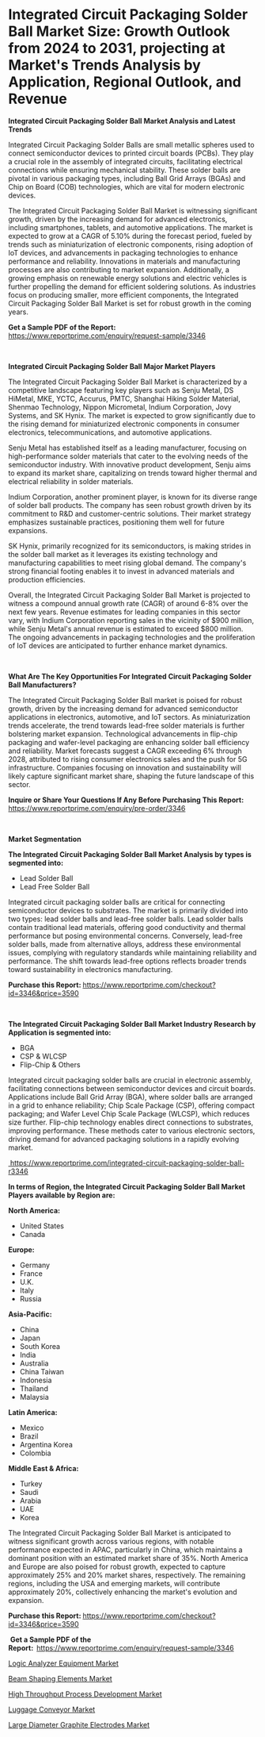 <p><h1>Integrated Circuit Packaging Solder Ball Market Size: Growth Outlook from 2024 to 2031, projecting at Market's Trends Analysis by Application, Regional Outlook, and Revenue</h1></p><p><strong>Integrated Circuit Packaging Solder Ball Market Analysis and Latest Trends</strong></p>
<p><p>Integrated Circuit Packaging Solder Balls are small metallic spheres used to connect semiconductor devices to printed circuit boards (PCBs). They play a crucial role in the assembly of integrated circuits, facilitating electrical connections while ensuring mechanical stability. These solder balls are pivotal in various packaging types, including Ball Grid Arrays (BGAs) and Chip on Board (COB) technologies, which are vital for modern electronic devices.</p><p>The Integrated Circuit Packaging Solder Ball Market is witnessing significant growth, driven by the increasing demand for advanced electronics, including smartphones, tablets, and automotive applications. The market is expected to grow at a CAGR of 5.10% during the forecast period, fueled by trends such as miniaturization of electronic components, rising adoption of IoT devices, and advancements in packaging technologies to enhance performance and reliability. Innovations in materials and manufacturing processes are also contributing to market expansion. Additionally, a growing emphasis on renewable energy solutions and electric vehicles is further propelling the demand for efficient soldering solutions. As industries focus on producing smaller, more efficient components, the Integrated Circuit Packaging Solder Ball Market is set for robust growth in the coming years.</p></p>
<p><strong>Get a Sample PDF of the Report:&nbsp;</strong> <a href="https://www.reportprime.com/enquiry/request-sample/3346">https://www.reportprime.com/enquiry/request-sample/3346</a></p>
<p>&nbsp;</p>
<p><strong>Integrated Circuit Packaging Solder Ball Major Market Players</strong></p>
<p><p>The Integrated Circuit Packaging Solder Ball Market is characterized by a competitive landscape featuring key players such as Senju Metal, DS HiMetal, MKE, YCTC, Accurus, PMTC, Shanghai Hiking Solder Material, Shenmao Technology, Nippon Micrometal, Indium Corporation, Jovy Systems, and SK Hynix. The market is expected to grow significantly due to the rising demand for miniaturized electronic components in consumer electronics, telecommunications, and automotive applications.</p><p>Senju Metal has established itself as a leading manufacturer, focusing on high-performance solder materials that cater to the evolving needs of the semiconductor industry. With innovative product development, Senju aims to expand its market share, capitalizing on trends toward higher thermal and electrical reliability in solder materials.</p><p>Indium Corporation, another prominent player, is known for its diverse range of solder ball products. The company has seen robust growth driven by its commitment to R&D and customer-centric solutions. Their market strategy emphasizes sustainable practices, positioning them well for future expansions.</p><p>SK Hynix, primarily recognized for its semiconductors, is making strides in the solder ball market as it leverages its existing technology and manufacturing capabilities to meet rising global demand. The company's strong financial footing enables it to invest in advanced materials and production efficiencies.</p><p>Overall, the Integrated Circuit Packaging Solder Ball Market is projected to witness a compound annual growth rate (CAGR) of around 6-8% over the next few years. Revenue estimates for leading companies in this sector vary, with Indium Corporation reporting sales in the vicinity of $900 million, while Senju Metal's annual revenue is estimated to exceed $800 million. The ongoing advancements in packaging technologies and the proliferation of IoT devices are anticipated to further enhance market dynamics.</p></p>
<p>&nbsp;</p>
<p><strong>What Are The Key Opportunities For Integrated Circuit Packaging Solder Ball Manufacturers?</strong></p>
<p><p>The Integrated Circuit Packaging Solder Ball market is poised for robust growth, driven by the increasing demand for advanced semiconductor applications in electronics, automotive, and IoT sectors. As miniaturization trends accelerate, the trend towards lead-free solder materials is further bolstering market expansion. Technological advancements in flip-chip packaging and wafer-level packaging are enhancing solder ball efficiency and reliability. Market forecasts suggest a CAGR exceeding 6% through 2028, attributed to rising consumer electronics sales and the push for 5G infrastructure. Companies focusing on innovation and sustainability will likely capture significant market share, shaping the future landscape of this sector.</p></p>
<p><strong>Inquire or Share Your Questions If Any Before Purchasing This Report:</strong> <a href="https://www.reportprime.com/enquiry/pre-order/3346">https://www.reportprime.com/enquiry/pre-order/3346</a></p>
<p>&nbsp;</p>
<p><strong>Market Segmentation</strong></p>
<p><strong>The Integrated Circuit Packaging Solder Ball Market Analysis by types is segmented into:</strong></p>
<p><ul><li>Lead Solder Ball</li><li>Lead Free Solder Ball</li></ul></p>
<p><p>Integrated circuit packaging solder balls are critical for connecting semiconductor devices to substrates. The market is primarily divided into two types: lead solder balls and lead-free solder balls. Lead solder balls contain traditional lead materials, offering good conductivity and thermal performance but posing environmental concerns. Conversely, lead-free solder balls, made from alternative alloys, address these environmental issues, complying with regulatory standards while maintaining reliability and performance. The shift towards lead-free options reflects broader trends toward sustainability in electronics manufacturing.</p></p>
<p><strong>Purchase this Report:&nbsp;</strong><a href="https://www.reportprime.com/checkout?id=3346&price=3590">https://www.reportprime.com/checkout?id=3346&price=3590</a></p>
<p>&nbsp;</p>
<p><strong>The Integrated Circuit Packaging Solder Ball Market Industry Research by Application is segmented into:</strong></p>
<p><ul><li>BGA</li><li>CSP & WLCSP</li><li>Flip-Chip & Others</li></ul></p>
<p><p>Integrated circuit packaging solder balls are crucial in electronic assembly, facilitating connections between semiconductor devices and circuit boards. Applications include Ball Grid Array (BGA), where solder balls are arranged in a grid to enhance reliability; Chip Scale Package (CSP), offering compact packaging; and Wafer Level Chip Scale Package (WLCSP), which reduces size further. Flip-chip technology enables direct connections to substrates, improving performance. These methods cater to various electronic sectors, driving demand for advanced packaging solutions in a rapidly evolving market.</p></p>
<p><a href="https://www.reportprime.com/integrated-circuit-packaging-solder-ball-r3346">&nbsp;https://www.reportprime.com/integrated-circuit-packaging-solder-ball-r3346</a></p>
<p><strong>In terms of Region, the Integrated Circuit Packaging Solder Ball Market Players available by Region are:</strong></p>
<p>
    <p> <strong> North America: </strong>
        <ul>
            <li>United States</li>
            <li>Canada</li>
        </ul>
        </p> 
    <p> <strong> Europe: </strong>
        <ul>
            <li>Germany</li>
            <li>France</li>
            <li>U.K.</li>
            <li>Italy</li>
            <li>Russia</li>
        </ul>
        </p> 
    <p> <strong> Asia-Pacific: </strong>
        <ul>
            <li>China</li>
            <li>Japan</li>
            <li>South Korea</li>
            <li>India</li>
            <li>Australia</li>
            <li>China Taiwan</li>
            <li>Indonesia</li>
            <li>Thailand</li>
            <li>Malaysia</li>
        </ul>
        </p> 
    <p> <strong> Latin America: </strong>
        <ul>
            <li>Mexico</li>
            <li>Brazil</li>
            <li>Argentina Korea</li>
            <li>Colombia</li>
        </ul>
        </p> 
    <p> <strong> Middle East & Africa: </strong>
        <ul>
            <li>Turkey</li>
            <li>Saudi</li>
            <li>Arabia</li>
            <li>UAE</li>
            <li>Korea</li>
        </ul>
    </p>
    </p>
<p><p>The Integrated Circuit Packaging Solder Ball Market is anticipated to witness significant growth across various regions, with notable performance expected in APAC, particularly in China, which maintains a dominant position with an estimated market share of 35%. North America and Europe are also poised for robust growth, expected to capture approximately 25% and 20% market shares, respectively. The remaining regions, including the USA and emerging markets, will contribute approximately 20%, collectively enhancing the market's evolution and expansion.</p></p>
<p><strong>Purchase this Report: </strong><a href="https://www.reportprime.com/checkout?id=3346&price=3590">https://www.reportprime.com/checkout?id=3346&price=3590</a></p>
<p>&nbsp;<strong>Get a Sample PDF of the Report:&nbsp;&nbsp;</strong><a href="https://www.reportprime.com/enquiry/request-sample/3346">https://www.reportprime.com/enquiry/request-sample/3346</a></p>
<p><strong></strong></p>
<p><p><a href="https://issuu.com/reportprime-2/docs/logic-analyzer-equipment-market-siz_2d2816db304596">Logic Analyzer Equipment Market</a></p><p><a href="https://github.com/FahadAhmed712/Market-Research-Report-List-1/blob/main/beam-shaping-elements-market.md">Beam Shaping Elements Market</a></p><p><a href="https://www.linkedin.com/pulse/high-throughput-process-development-market-trends-analysis-bkvne?trackingId=DvfF1AeRTna3FK5%2Bo4ANcA%3D%3D">High Throughput Process Development Market</a></p><p><a href="https://www.linkedin.com/pulse/luggage-conveyor-market-growth-segmentation-regional-analysis-ucumc?trackingId=nNUChylCQUWhmp1xuZu61A%3D%3D">Luggage Conveyor Market</a></p><p><a href="https://issuu.com/reportprime-2/docs/large-diameter-graphite-electrodes-_29a3235e7b5eaa">Large Diameter Graphite Electrodes Market</a></p></p>